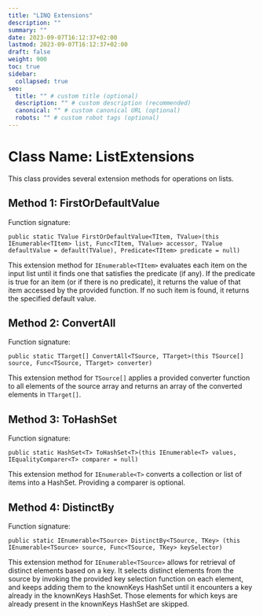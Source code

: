 ```yaml
---
title: "LINQ Extensions"
description: ""
summary: ""
date: 2023-09-07T16:12:37+02:00
lastmod: 2023-09-07T16:12:37+02:00
draft: false
weight: 900
toc: true
sidebar:
  collapsed: true
seo:
  title: "" # custom title (optional)
  description: "" # custom description (recommended)
  canonical: "" # custom canonical URL (optional)
  robots: "" # custom robot tags (optional)
---
```


# Class Name: ListExtensions

This class provides several extension methods for operations on lists. 

## Method 1: FirstOrDefaultValue
Function signature: 
```Csharp
public static TValue FirstOrDefaultValue<TItem, TValue>(this IEnumerable<TItem> list, Func<TItem, TValue> accessor, TValue defaultValue = default(TValue), Predicate<TItem> predicate = null)
```
This extension method for `IEnumerable<TItem>` evaluates each item on the input list until it finds one that satisfies the predicate (if any). If the predicate is true for an item (or if there is no predicate), it returns the value of that item accessed by the provided function. If no such item is found, it returns the specified default value.

## Method 2: ConvertAll
Function signature: 
```Csharp
public static TTarget[] ConvertAll<TSource, TTarget>(this TSource[] source, Func<TSource, TTarget> converter)
```
This extension method for `TSource[]` applies a provided converter function to all elements of the source array and returns an array of the converted elements in `TTarget[]`.

## Method 3: ToHashSet
Function signature: 
```Csharp
public static HashSet<T> ToHashSet<T>(this IEnumerable<T> values, IEqualityComparer<T> comparer = null)
```
This extension method for `IEnumerable<T>` converts a collection or list of items into a HashSet. Providing a comparer is optional.

## Method 4: DistinctBy
Function signature: 
```Csharp
public static IEnumerable<TSource> DistinctBy<TSource, TKey> (this IEnumerable<TSource> source, Func<TSource, TKey> keySelector)
```
This extension method for `IEnumerable<TSource>` allows for retrieval of distinct elements based on a key. It selects distinct elements from the source by invoking the provided key selection function on each element, and keeps adding them to the knownKeys HashSet until it encounters a key already in the knownKeys HashSet. Those elements for which keys are already present in the knownKeys HashSet are skipped.